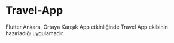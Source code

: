 # Travel-App
 Flutter Ankara, Ortaya Karışık App etkinliğinde Travel App ekibinin hazırladığı uygulamadır.
